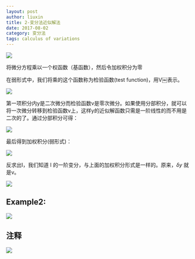 ```yaml
---
layout: post
author: liuxin
title: 2-变分法近似解法
date: 2017-08-02
category: 变分法
tags: calculus of variations 
---
```


![][image-1]

将微分方程乘以一个权函数（基函数），然后令加权积分为零

在弱形式中，我们将乘的这个函数称为检验函数(test function)，用V￼表示。

![][image-2]

第一项积分内y是二次微分而检验函数v是零次微分。如果使用分部积分，就可以将一次微分转移到检验函数v上，这样y的近似解函数只需是一阶线性的而不用是二次的了。通过分部积分可得：

![][image-3]

最后得到加权积分(弱形式)：

![][image-4]

反求出I，我们知道 I 的一阶变分，与上面的加权积分形式是一样的。原来，$\delta y$ 就是v。

![][image-5]

## Example2:

![][image-6]

## 注释

![][image-7]

[image-1]:	http://wx3.sinaimg.cn/mw690/8db2c8cbly1fiaw27g8gij20jb02rmxn.jpg
[image-2]:	http://wx4.sinaimg.cn/mw690/8db2c8cbgy1fiawxi3fzzj20kt050js0.jpg
[image-3]:	http://wx4.sinaimg.cn/mw690/8db2c8cbgy1fiawxjy0huj20kq02wwev.jpg
[image-4]:	http://wx3.sinaimg.cn/mw690/8db2c8cbgy1fiawxlswh9j20i101y0su.jpg
[image-5]:	http://wx4.sinaimg.cn/mw690/8db2c8cbgy1fiaythj8auj20gx04aq3f.jpg
[image-6]:	http://wx3.sinaimg.cn/mw690/8db2c8cbgy1fiaytj4a0wj20g605djs0.jpg
[image-7]:	http://wx1.sinaimg.cn/mw690/8db2c8cbly1fiaw28zmuej20iy05h74w.jpg
